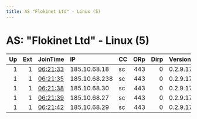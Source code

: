 ```yaml
---
title: AS "Flokinet Ltd" - Linux (5)
---
```


# AS: "Flokinet Ltd" - Linux (5)

|   Up |   Ext | JoinTime                                                                                            | IP            | CC   |   ORp |   Dirp | Version   | Contact   | Nickname   |   eFamMembers |
|-----:|------:|:----------------------------------------------------------------------------------------------------|:--------------|:-----|------:|-------:|:----------|:----------|:-----------|--------------:|
|    1 |     1 | [06:21:33](https://metrics.torproject.org/rs.html#details/F4B87339D27D832A0F851C82D9F0554BD5E2206E) | 185.10.68.18  | sc   |   443 |      0 | 0.2.9.17  | None      | i          |            10 |
|    1 |     1 | [06:21:35](https://metrics.torproject.org/rs.html#details/8AA44AC5B3CAA9F507F7212B276FD743B95731AA) | 185.10.68.238 | sc   |   443 |      0 | 0.2.9.17  | None      | i          |            10 |
|    1 |     1 | [06:21:38](https://metrics.torproject.org/rs.html#details/46000F3CD9A9B484C3B46152BF9E0CD108B2FF5E) | 185.10.68.30  | sc   |   443 |      0 | 0.2.9.17  | None      | i          |            10 |
|    1 |     1 | [06:21:39](https://metrics.torproject.org/rs.html#details/DD677EC1C8517921CE0EE87FC66D9099DE89F8C1) | 185.10.68.27  | sc   |   443 |      0 | 0.2.9.17  | None      | i          |            10 |
|    1 |     1 | [06:21:42](https://metrics.torproject.org/rs.html#details/513CF0CB5DCD41FB696B561E68D8EA816EF6FA4F) | 185.10.68.29  | sc   |   443 |      0 | 0.2.9.17  | None      | i          |            10 |

